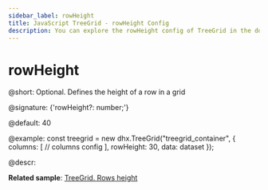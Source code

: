 ```yaml
---
sidebar_label: rowHeight
title: JavaScript TreeGrid - rowHeight Config 
description: You can explore the rowHeight config of TreeGrid in the documentation of the DHTMLX JavaScript UI library. Browse developer guides and API reference, try out code examples and live demos, and download a free 30-day evaluation version of DHTMLX Suite.
---
```


# rowHeight

@short: Optional. Defines the height of a row in a grid

@signature: {'rowHeight?: number;'}

@default: 40

@example:
const treegrid = new dhx.TreeGrid("treegrid_container", {
    columns: [
        // columns config
    ],
    rowHeight: 30,
    data: dataset
});

@descr:

**Related sample**: [TreeGrid. Rows height](https://snippet.dhtmlx.com/xl0i3yof)

[comment]: # (@related: treegrid/configuration.md#row-height treegrid/initialization.md#initialize-treegrid)
